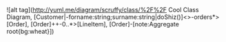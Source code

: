 ![alt tag](http://yuml.me/diagram/scruffy/class/%2F%2F Cool Class Diagram, [Customer|-forname:string;surname:string|doShiz()]<>-orders*>[Order], [Order]++-0..*>[LineItem], [Order]-[note:Aggregate root{bg:wheat}])
